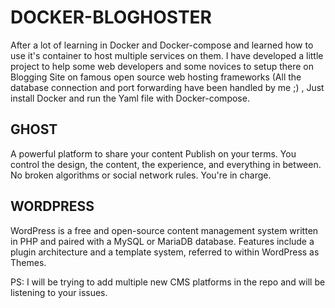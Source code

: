 # DOCKER-BLOGHOSTER
After a lot of learning in Docker and Docker-compose and learned how to use it's container to host multiple services on them. I have developed a little project to help some web developers and some novices to setup there on Blogging Site on famous open source web hosting frameworks (All the database connection and port forwarding have been handled by me ;) , Just install Docker and run the Yaml file with 
Docker-compose. 
## GHOST
A powerful platform to share your content
Publish on your terms. You control the design, the content, the experience, and everything in between. No broken algorithms or social network rules. You're in charge.
## WORDPRESS
WordPress is a free and open-source content management system written in PHP and paired with a MySQL or MariaDB database. Features include a plugin architecture and a template system, referred to within WordPress as Themes.

PS: I will be trying to add multiple new CMS platforms in the repo and will be listening to your issues. 
